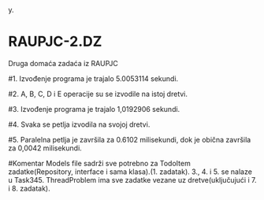 y.
# RAUPJC-2.DZ
Druga domaća zadaća iz RAUPJC

#1.
Izvođenje programa je trajalo 5.0053114 sekundi.

#2.
A, B, C, D i E operacije su se izvodile na istoj dretvi.

#3.
Izvođenje programa je trajalo 1,0192906 sekundi.

#4.
Svaka se petlja izvodila na svojoj dretvi.

#5.
Paralelna petlja je završila za 0.6102 milisekundi, dok je obična završila za 0,0042 milisekundi.

#Komentar
Models file sadrži sve potrebno za TodoItem zadatke(Repository, interface i sama klasa).(1. zadatak).
3., 4. i 5. se nalaze u Task345.
ThreadProblem ima sve zadatke vezane uz dretve(uključujući i 7. i 8. zadatak).
